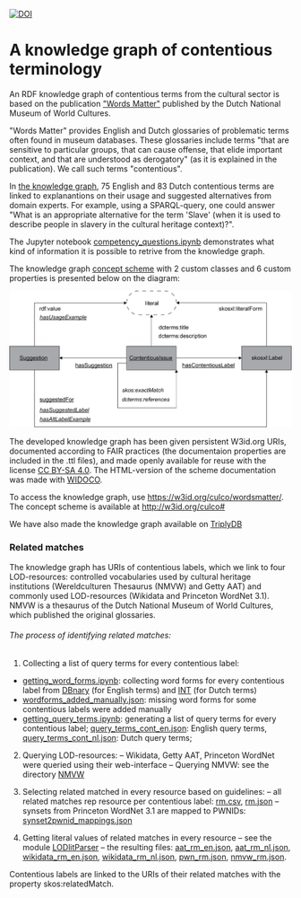 [![DOI](https://zenodo.org/badge/567786032.svg)](https://zenodo.org/badge/latestdoi/567786032)
# A knowledge graph of contentious terminology
An RDF knowledge graph of contentious terms from the cultural sector is based on the publication ["Words Matter"](https://www.tropenmuseum.nl/en/about-tropenmuseum/words-matter-publication) published by the Dutch National Museum of World Cultures.

"Words Matter" provides English and Dutch glossaries of problematic terms often found in museum databases. These glossaries include terms "that are sensitive to particular groups, that can cause offense, that elide important context, and that are understood as derogatory" (as it is explained in the publication). We call such terms "contentious".

In [the knowledge graph](https://github.com/cultural-ai/wordsmatter/blob/main/glossary.ttl), 75 English and 83 Dutch contentious terms are linked to explanantions on their usage and suggested alternatives from domain experts. For example, using a SPARQL-query, one could answer "What is an appropriate alternative for the term 'Slave' (when it is used to describe people in slavery in the cultural heritage context)?".

The Jupyter notebook [competency_questions.ipynb](https://github.com/cultural-ai/wordsmatter/blob/main/competency_questions.ipynb) demonstrates what kind of information it is possible to retrive from the knowledge graph.

The knowledge graph [concept scheme](https://github.com/cultural-ai/wordsmatter/blob/main/schema.ttl) with 2 custom classes and 6 custom properties is presented below on the diagram:

![The knowledge graph concept scheme](https://github.com/cultural-ai/wordsmatter/blob/main/wm_kg_schema.png)

The developed knowledge graph has been given persistent W3id.org URIs, documented according to FAIR practices (the documentaion properties are included in the .ttl files), and made openly available for reuse with the license [CC BY-SA 4.0](https://creativecommons.org/licenses/by-sa/4.0/).
The HTML-version of the scheme documentation was made with [WIDOCO](https://zenodo.org/badge/latestdoi/11427075).

To access the knowledge graph, use https://w3id.org/culco/wordsmatter/. The concept scheme is available at http://w3id.org/culco#

We have also made the knowledge graph available on [TriplyDB](https://triplydb.com/AndreiNesterov/Words-Matter-LOD/)

### Related matches

The knowledge graph has URIs of contentious labels, which we link to four LOD-resources: controlled vocabularies used by cultural heritage institutions (Wereldculturen Thesaurus (NMVW) and Getty AAT) and commonly used LOD-resources (Wikidata and Princeton WordNet 3.1).
NMVW is a thesaurus of the Dutch National Museum of World Cultures, which published the original glossaries.

###### The process of identifying related matches:

1. Collecting a list of query terms for every contentious label:
-	[getting_word_forms.ipynb](https://github.com/cultural-ai/wordsmatter/blob/main/getting_word_forms.ipynb): collecting word forms for every contentious label from [DBnary](http://kaiko.getalp.org/about-dbnary/) (for English terms) and [INT](https://ivdnt.org/corpora-lexica/corpora/#corpus-compilation) (for Dutch terms)
-	[wordforms_added_manually.json](https://github.com/cultural-ai/wordsmatter/blob/main/wordforms_added_manually.json): missing word forms for some contentious labels were added manually
-	[getting_query_terms.ipynb](https://github.com/cultural-ai/wordsmatter/blob/main/getting_query_terms.ipynb): generating a list of query terms for every contentious label; [query_terms_cont_en.json](https://github.com/cultural-ai/wordsmatter/blob/main/query_terms_cont_en.json): English query terms, [query_terms_cont_nl.json](https://github.com/cultural-ai/wordsmatter/blob/main/query_terms_cont_nl.json): Dutch query terms; 

2. Querying LOD-resources:
–	Wikidata, Getty AAT, Princeton WordNet were queried using their web-interface
–	Querying NMVW: see the directory [NMVW](https://github.com/cultural-ai/wordsmatter/tree/main/NMVW) 

3. Selecting related matched in every resource based on guidelines:
–	all related matches rep resource per contentious label: [rm.csv](https://github.com/cultural-ai/wordsmatter/blob/main/related_matches/rm.csv), [rm.json](https://github.com/cultural-ai/wordsmatter/blob/main/related_matches/rm.json)
–	synsets from Princeton WordNet 3.1 are mapped to PWNIDs: [synset2pwnid_mappings.json](https://github.com/cultural-ai/wordsmatter/blob/main/related_matches/synset2pwnid_mappings.json) 

4. Getting literal values of related matches in every resource
–	see the module [LODlitParser](https://github.com/cultural-ai/wordsmatter/tree/main/LODlitParser)
–	the resulting files: [aat_rm_en.json](https://github.com/cultural-ai/wordsmatter/blob/main/related_matches/aat_rm_en.json), [aat_rm_nl.json](https://github.com/cultural-ai/wordsmatter/blob/main/related_matches/aat_rm_nl.json), [wikidata_rm_en.json](https://github.com/cultural-ai/wordsmatter/blob/main/related_matches/wikidata_rm_en.json), [wikidata_rm_nl.json](https://github.com/cultural-ai/wordsmatter/blob/main/related_matches/wikidata_rm_nl.json), [pwn_rm.json](https://github.com/cultural-ai/wordsmatter/blob/main/related_matches/pwn_rm.json), [nmvw_rm.json](https://github.com/cultural-ai/wordsmatter/blob/main/related_matches/nmvw_rm.json).

Contentious labels are linked to the URIs of their related matches with the property skos:relatedMatch.
